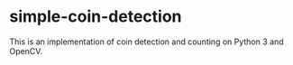 # simple-coin-detection
This is an implementation of coin detection and counting on Python 3 and OpenCV.
